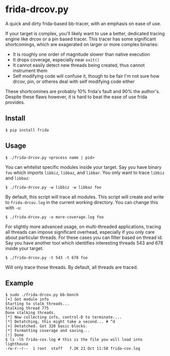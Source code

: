 # frida-drcov.py

A quick and dirty frida-based bb-tracer, with an emphasis on ease of use.

If your target is complex, you'll likely want to use a better, dedicated
tracing engine like drcov or a pin based tracer. This tracer has some
significant shortcomings, which are exagerated on larger or more complex
binaries:
* It is roughly one order of magnitude slower than native execution
* It drops coverage, especially near `exit()`
* It cannot easily detect new threads being created, thus cannot instrument
them
* Self modifying code will confuse it, though to be fair I'm not sure how
drcov, pin, or otheres deal with self modifying code either

These shortcomines are probably 10% frida's fault and 90% the author's. Despite
these flaws however, it is hard to beat the ease of use frida provides.

## Install

`$ pip install frida`

## Usage

`$ ./frida-drcov.py <process name | pid>`

You can whitelist specific modules inside your target. Say you have binary
`foo` which imports `libbiz`, `libbaz`, and `libbar`. You only want to trace
`libbiz` and `libbaz`:

`$ ./frida-drcov.py -w libbiz -w libbaz foo`

By default, this script will trace all modules. This script will create and
write to  `frida-drcov.log` in the current working directory. You can change
this with `-o`:

`$ ./frida-drcov.py -o more-coverage.log foo`

For slightly more advanced usage, on multi-threaded applications, tracing all
threads can impose significant overhead, especially if you only care about
particular threads. For these cases you can filter based on thread id. Say you
have another tool which identifies interesting threads 543 and 678 inside your
target.

`$ ./frida-drcov.py -t 543 -t 678 foo`

Will only trace those threads. By default, all threads are traced.

## Example

```
$ sudo ./frida-drcov.py bb-bench
[+] Got module info
Starting to stalk threads...
Stalking thread 775
Done stalking threads.
[*] Now collecting info, control-D to terminate....
[*] Detatching, this might take a second... # ^d
[+] Detatched. Got 320 basic blocks.
[*] Formatting coverage and saving...
[!] Done
$ ls -lh frida-cov.log # this is the file you will load into lighthouse
-rw-r--r--  1 root  staff   7.2K 21 Oct 11:58 frida-cov.log
```
